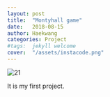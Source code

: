 ```yaml
---
layout: post
title:  "Montyhall game"
date:   2018-08-15
author: Haekwang
categories: Project
#tags:	jekyll welcome
cover:  "/assets/instacode.png"
---
```


![21](./assets/20180815_21.jpg)

It is my first project.
